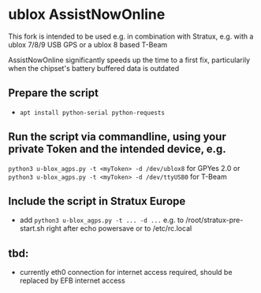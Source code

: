 # ublox AssistNowOnline
This fork is intended to be used e.g. in combination with Stratux, e.g. with a ublox 7/8/9 USB GPS or a ublox 8 based T-Beam

AssistNowOnline significantly speeds up the time to a first fix, particularily when the chipset's battery buffered data is outdated

## Prepare the script
- `apt install python-serial python-requests`

## Run the script via commandline, using your private Token and the intended device, e.g.
`python3 u-blox_agps.py -t <myToken> -d /dev/ublox8` for GPYes 2.0 or
`python3 u-blox_agps.py -t <myToken> -d /dev/ttyUSB0` for T-Beam

## Include the script in Stratux Europe
- add `python3 u-blox_agps.py -t ... -d ...` e.g. to /root/stratux-pre-start.sh right after echo powersave or to /etc/rc.local

## tbd:
- currently eth0 connection for internet access required, should be replaced by EFB internet access
